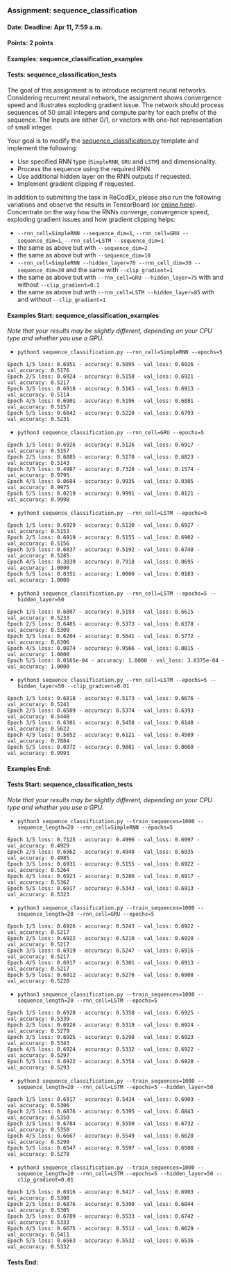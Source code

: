### Assignment: sequence_classification
#### Date: Deadline: Apr 11, 7:59 a.m.
#### Points: 2 points
#### Examples: sequence_classification_examples
#### Tests: sequence_classification_tests

The goal of this assignment is to introduce recurrent neural networks.
Considering recurrent neural network, the assignment shows convergence speed and
illustrates exploding gradient issue. The network should process sequences of 50
small integers and compute parity for each prefix of the sequence. The inputs
are either 0/1, or vectors with one-hot representation of small integer.

Your goal is to modify the
[sequence_classification.py](https://github.com/ufal/npfl114/tree/master/labs/07/sequence_classification.py)
template and implement the following:
- Use specified RNN type (`SimpleRNN`, `GRU` and `LSTM`) and dimensionality.
- Process the sequence using the required RNN.
- Use additional hidden layer on the RNN outputs if requested.
- Implement gradient clipping if requested.

In addition to submitting the task in ReCodEx, please also run the following
variations and observe the results in TensorBoard
(or [online here](https://tensorboard.dev/experiment/srEoKzfJRBurBrSVNEnLRA/)).
Concentrate on the way how the RNNs converge, convergence speed, exploding
gradient issues and how gradient clipping helps:
- `--rnn_cell=SimpleRNN --sequence_dim=1`, `--rnn_cell=GRU --sequence_dim=1`, `--rnn_cell=LSTM --sequence_dim=1`
- the same as above but with `--sequence_dim=2`
- the same as above but with `--sequence_dim=10`
- `--rnn_cell=SimpleRNN --hidden_layer=70 --rnn_cell_dim=30 --sequence_dim=30` and the same with `--clip_gradient=1`
- the same as above but with `--rnn_cell=GRU --hidden_layer=75` with and without `--clip_gradient=0.1`
- the same as above but with `--rnn_cell=LSTM --hidden_layer=85` with and without `--clip_gradient=1`

#### Examples Start: sequence_classification_examples
_Note that your results may be slightly different, depending on your CPU type and whether you use a GPU._
- `python3 sequence_classification.py --rnn_cell=SimpleRNN --epochs=5`
```
Epoch 1/5 loss: 0.6951 - accuracy: 0.5095 - val_loss: 0.6926 - val_accuracy: 0.5176
Epoch 2/5 loss: 0.6924 - accuracy: 0.5158 - val_loss: 0.6921 - val_accuracy: 0.5217
Epoch 3/5 loss: 0.6918 - accuracy: 0.5165 - val_loss: 0.6913 - val_accuracy: 0.5114
Epoch 4/5 loss: 0.6901 - accuracy: 0.5196 - val_loss: 0.6881 - val_accuracy: 0.5157
Epoch 5/5 loss: 0.6842 - accuracy: 0.5220 - val_loss: 0.6793 - val_accuracy: 0.5231
```
- `python3 sequence_classification.py --rnn_cell=GRU --epochs=5`
```
Epoch 1/5 loss: 0.6926 - accuracy: 0.5126 - val_loss: 0.6917 - val_accuracy: 0.5157
Epoch 2/5 loss: 0.6885 - accuracy: 0.5170 - val_loss: 0.6823 - val_accuracy: 0.5143
Epoch 3/5 loss: 0.4987 - accuracy: 0.7328 - val_loss: 0.1574 - val_accuracy: 0.9795
Epoch 4/5 loss: 0.0684 - accuracy: 0.9935 - val_loss: 0.0305 - val_accuracy: 0.9975
Epoch 5/5 loss: 0.0219 - accuracy: 0.9991 - val_loss: 0.0121 - val_accuracy: 0.9998
```
- `python3 sequence_classification.py --rnn_cell=LSTM --epochs=5`
```
Epoch 1/5 loss: 0.6929 - accuracy: 0.5130 - val_loss: 0.6927 - val_accuracy: 0.5153
Epoch 2/5 loss: 0.6919 - accuracy: 0.5155 - val_loss: 0.6902 - val_accuracy: 0.5156
Epoch 3/5 loss: 0.6837 - accuracy: 0.5192 - val_loss: 0.6748 - val_accuracy: 0.5285
Epoch 4/5 loss: 0.3839 - accuracy: 0.7918 - val_loss: 0.0695 - val_accuracy: 1.0000
Epoch 5/5 loss: 0.0351 - accuracy: 1.0000 - val_loss: 0.0183 - val_accuracy: 1.0000
```
- `python3 sequence_classification.py --rnn_cell=LSTM --epochs=5 --hidden_layer=50`
```
Epoch 1/5 loss: 0.6807 - accuracy: 0.5193 - val_loss: 0.6615 - val_accuracy: 0.5233
Epoch 2/5 loss: 0.6485 - accuracy: 0.5373 - val_loss: 0.6378 - val_accuracy: 0.5309
Epoch 3/5 loss: 0.6204 - accuracy: 0.5641 - val_loss: 0.5772 - val_accuracy: 0.6306
Epoch 4/5 loss: 0.0874 - accuracy: 0.9566 - val_loss: 0.0015 - val_accuracy: 1.0000
Epoch 5/5 loss: 8.0165e-04 - accuracy: 1.0000 - val_loss: 3.8375e-04 - val_accuracy: 1.0000
```
- `python3 sequence_classification.py --rnn_cell=LSTM --epochs=5 --hidden_layer=50 --clip_gradient=0.01`
```
Epoch 1/5 loss: 0.6818 - accuracy: 0.5173 - val_loss: 0.6676 - val_accuracy: 0.5241
Epoch 2/5 loss: 0.6509 - accuracy: 0.5374 - val_loss: 0.6393 - val_accuracy: 0.5448
Epoch 3/5 loss: 0.6301 - accuracy: 0.5458 - val_loss: 0.6148 - val_accuracy: 0.5622
Epoch 4/5 loss: 0.5852 - accuracy: 0.6121 - val_loss: 0.4589 - val_accuracy: 0.7884
Epoch 5/5 loss: 0.0372 - accuracy: 0.9881 - val_loss: 0.0060 - val_accuracy: 0.9993
```
#### Examples End:
#### Tests Start: sequence_classification_tests
_Note that your results may be slightly different, depending on your CPU type and whether you use a GPU._
- `python3 sequence_classification.py --train_sequences=1000 --sequence_length=20 --rnn_cell=SimpleRNN --epochs=5`
```
Epoch 1/5 loss: 0.7125 - accuracy: 0.4996 - val_loss: 0.6997 - val_accuracy: 0.4929
Epoch 2/5 loss: 0.6962 - accuracy: 0.4948 - val_loss: 0.6935 - val_accuracy: 0.4985
Epoch 3/5 loss: 0.6931 - accuracy: 0.5155 - val_loss: 0.6922 - val_accuracy: 0.5264
Epoch 4/5 loss: 0.6923 - accuracy: 0.5286 - val_loss: 0.6917 - val_accuracy: 0.5362
Epoch 5/5 loss: 0.6917 - accuracy: 0.5343 - val_loss: 0.6913 - val_accuracy: 0.5323
```
- `python3 sequence_classification.py --train_sequences=1000 --sequence_length=20 --rnn_cell=GRU --epochs=5`
```
Epoch 1/5 loss: 0.6926 - accuracy: 0.5243 - val_loss: 0.6922 - val_accuracy: 0.5217
Epoch 2/5 loss: 0.6922 - accuracy: 0.5210 - val_loss: 0.6920 - val_accuracy: 0.5217
Epoch 3/5 loss: 0.6919 - accuracy: 0.5247 - val_loss: 0.6916 - val_accuracy: 0.5217
Epoch 4/5 loss: 0.6917 - accuracy: 0.5301 - val_loss: 0.6913 - val_accuracy: 0.5217
Epoch 5/5 loss: 0.6912 - accuracy: 0.5276 - val_loss: 0.6908 - val_accuracy: 0.5220
```
- `python3 sequence_classification.py --train_sequences=1000 --sequence_length=20 --rnn_cell=LSTM --epochs=5`
```
Epoch 1/5 loss: 0.6928 - accuracy: 0.5358 - val_loss: 0.6925 - val_accuracy: 0.5339
Epoch 2/5 loss: 0.6926 - accuracy: 0.5319 - val_loss: 0.6924 - val_accuracy: 0.5279
Epoch 3/5 loss: 0.6925 - accuracy: 0.5298 - val_loss: 0.6923 - val_accuracy: 0.5343
Epoch 4/5 loss: 0.6924 - accuracy: 0.5332 - val_loss: 0.6922 - val_accuracy: 0.5297
Epoch 5/5 loss: 0.6922 - accuracy: 0.5358 - val_loss: 0.6920 - val_accuracy: 0.5293
```
- `python3 sequence_classification.py --train_sequences=1000 --sequence_length=20 --rnn_cell=LSTM --epochs=5 --hidden_layer=50`
```
Epoch 1/5 loss: 0.6917 - accuracy: 0.5434 - val_loss: 0.6903 - val_accuracy: 0.5306
Epoch 2/5 loss: 0.6876 - accuracy: 0.5395 - val_loss: 0.6843 - val_accuracy: 0.5350
Epoch 3/5 loss: 0.6784 - accuracy: 0.5550 - val_loss: 0.6732 - val_accuracy: 0.5350
Epoch 4/5 loss: 0.6667 - accuracy: 0.5549 - val_loss: 0.6620 - val_accuracy: 0.5299
Epoch 5/5 loss: 0.6547 - accuracy: 0.5597 - val_loss: 0.6508 - val_accuracy: 0.5278
```
- `python3 sequence_classification.py --train_sequences=1000 --sequence_length=20 --rnn_cell=LSTM --epochs=5 --hidden_layer=50 --clip_gradient=0.01`
```
Epoch 1/5 loss: 0.6916 - accuracy: 0.5417 - val_loss: 0.6903 - val_accuracy: 0.5308
Epoch 2/5 loss: 0.6876 - accuracy: 0.5390 - val_loss: 0.6844 - val_accuracy: 0.5305
Epoch 3/5 loss: 0.6789 - accuracy: 0.5533 - val_loss: 0.6742 - val_accuracy: 0.5333
Epoch 4/5 loss: 0.6675 - accuracy: 0.5512 - val_loss: 0.6629 - val_accuracy: 0.5411
Epoch 5/5 loss: 0.6563 - accuracy: 0.5532 - val_loss: 0.6536 - val_accuracy: 0.5332
```
#### Tests End:
